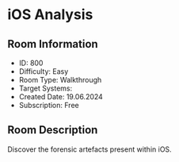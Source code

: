 ﻿# iOS Analysis

## Room Information
- ID: 800
- Difficulty: Easy
- Room Type: Walkthrough
- Target Systems: 
- Created Date: 19.06.2024
- Subscription: Free

## Room Description
Discover the forensic artefacts present within iOS.
